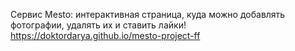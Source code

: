 Сервис Mesto: интерактивная страница, куда можно добавлять фотографии, удалять их и ставить лайки! 
https://doktordarya.github.io/mesto-project-ff

